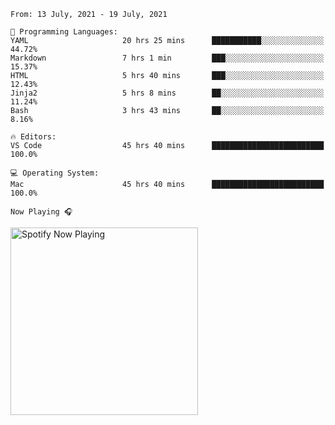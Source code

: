 <!--START_SECTION:waka-->
```text
From: 13 July, 2021 - 19 July, 2021

💬 Programming Languages: 
YAML                     20 hrs 25 mins      ███████████░░░░░░░░░░░░░░   44.72% 
Markdown                 7 hrs 1 min         ███░░░░░░░░░░░░░░░░░░░░░░   15.37% 
HTML                     5 hrs 40 mins       ███░░░░░░░░░░░░░░░░░░░░░░   12.43% 
Jinja2                   5 hrs 8 mins        ██░░░░░░░░░░░░░░░░░░░░░░░   11.24% 
Bash                     3 hrs 43 mins       ██░░░░░░░░░░░░░░░░░░░░░░░   8.16%

🔥 Editors: 
VS Code                  45 hrs 40 mins      █████████████████████████   100.0%

💻 Operating System: 
Mac                      45 hrs 40 mins      █████████████████████████   100.0%

```


<!--END_SECTION:waka-->

`Now Playing 🎧`

[<img src="https://spotify-now-playing-cyan-seven.vercel.app/api/spotify-playing" alt="Spotify Now Playing" width="300" />](https://open.spotify.com/user/gregnrobinson-ca)



